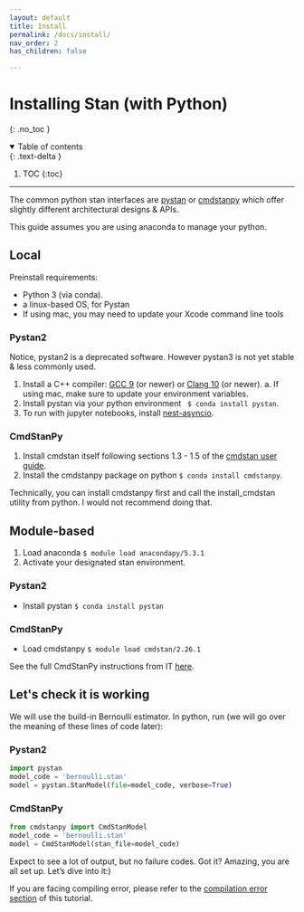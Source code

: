 ```yaml
---
layout: default
title: Install
permalink: /docs/install/
nav_order: 2
has_children: false

---
```


# Installing Stan (with Python)

{: .no_toc }

<details open markdown="block">
  <summary>
    Table of contents
  </summary>
  {: .text-delta }

1. TOC
{:toc}
</details>

---
The common python stan interfaces are [pystan](https://pystan.readthedocs.io/en/latest/) or [cmdstanpy](https://cmdstanpy.readthedocs.io/en/stable-0.9.65/getting_started.html) which offer slightly different architectural designs & APIs.

This guide assumes you are using anaconda to manage your python.




## Local

Preinstall requirements:
* Python 3 (via conda).
* a linux-based OS, for Pystan
* If using mac, you may need to update your Xcode command line tools

### Pystan2
Notice, pystan2 is a deprecated software. However pystan3 is not yet stable & less commonly used.
1. Install a C++ compiler: [GCC 9](https://gcc.gnu.org/install/) (or newer) or [Clang 10](https://clang.llvm.org/get_started.html) (or newer).
    a. If using mac, make sure to update your environment variables.
2. Install pystan via your python environment ``` $ conda install pystan```.
3. To run with jupyter notebooks, install [nest-asyncio](https://pypi.org/project/nest-asyncio/).


### CmdStanPy
1. Install cmdstan itself following sections 1.3 - 1.5 of the [cmdstan user guide](https://mc-stan.org/docs/2_26/cmdstan-guide/cmdstan-installation.html#git-clone.section).
2. Install the cmdstanpy package on python ```$ conda install cmdstanpy```.


Technically, you can install cmdstanpy first and call the install_cmdstan utility from python. I would not recommend doing that.


## Module-based
1. Load anaconda ```$ module load anacondapy/5.3.1```
2. Activate your designated stan environment.

### Pystan2
* Install pystan ```$ conda install pystan```

### CmdStanPy
* Load cmdstanpy ```$ module load cmdstan/2.26.1```

See the full CmdStanPy instructions from IT [here](https://gist.github.com/karnigili/c5519b3b62ab494dedf5a0a5a4aebdeb).


## Let's check it is working

We will use the build-in Bernoulli estimator. In python, run (we will go over the meaning of these lines of code later):

### Pystan2

```python
import pystan
model_code = 'bernoulli.stan'
model = pystan.StanModel(file=model_code, verbose=True)
```

### CmdStanPy

```python
from cmdstanpy import CmdStanModel
model_code = 'bernoulli.stan'
model = CmdStanModel(stan_file=model_code)
```


Expect to see a lot of output, but no failure codes. Got it? Amazing, you are all set up. Let’s dive into it:)

If you are facing compiling error, please refer to the [compilation error section](https://nivlab.github.io/nivstan/docs/getting_started/#compilation-errors) of this tutorial.
